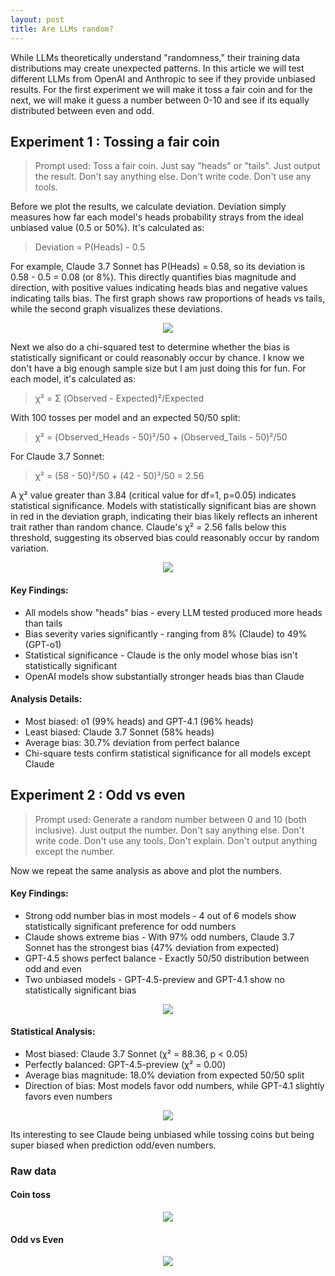 ```yaml
---
layout: post
title: Are LLMs random? 
---
```


While LLMs theoretically understand "randomness," their training data distributions may create unexpected patterns. In this article we will test different LLMs from OpenAI and Anthropic to see if they provide unbiased results. For the first experiment we will make it toss a fair coin and for the next, we will make it guess a number between 0-10 and see if its equally distributed between even and odd. 

## Experiment 1 : Tossing a fair coin

> Prompt used: Toss a fair coin. Just say "heads" or "tails". Just output the result. Don't say anything else. Don't write code. Don't use any tools.

Before we plot the results, we calculate deviation. Deviation simply measures how far each model's heads probability strays from the ideal unbiased value (0.5 or 50%). It's calculated as:
>Deviation = P(Heads) - 0.5

For example, Claude 3.7 Sonnet has P(Heads) = 0.58, so its deviation is 0.58 - 0.5 = 0.08 (or 8%). This directly quantifies bias magnitude and direction, with positive values indicating heads bias and negative values indicating tails bias. The first graph shows raw proportions of heads vs tails, while the second graph visualizes these deviations.

<div align = "center">
<img  src="/assets/files/hvt.png">
</div>


Next we also do a chi-squared test to determine whether the bias is statistically significant or could reasonably occur by chance. I know we don't have a big enough sample size but I am just doing this for fun. For each model, it's calculated as:
>χ² = Σ (Observed - Expected)²/Expected

With 100 tosses per model and an expected 50/50 split:
>χ² = (Observed_Heads - 50)²/50 + (Observed_Tails - 50)²/50

For Claude 3.7 Sonnet:
>χ² = (58 - 50)²/50 + (42 - 50)²/50 = 2.56

A χ² value greater than 3.84 (critical value for df=1, p=0.05) indicates statistical significance. Models with statistically significant bias are shown in red in the deviation graph, indicating their bias likely reflects an inherent trait rather than random chance. Claude's χ² = 2.56 falls below this threshold, suggesting its observed bias could reasonably occur by random variation.

<div align = "center">
<img  src="/assets/files/hvt1.png">
</div>



#### Key Findings:

- All models show "heads" bias - every LLM tested produced more heads than tails
- Bias severity varies significantly - ranging from 8% (Claude) to 49% (GPT-o1)
- Statistical significance - Claude is the only model whose bias isn't statistically significant
- OpenAI models show substantially stronger heads bias than Claude

#### Analysis Details:

- Most biased: o1 (99% heads) and GPT-4.1 (96% heads)
- Least biased: Claude 3.7 Sonnet (58% heads)
- Average bias: 30.7% deviation from perfect balance
- Chi-square tests confirm statistical significance for all models except Claude

## Experiment 2 : Odd vs even

> Prompt used: Generate a random number between 0 and 10 (both inclusive). Just output the number. Don't say anything else. Don't write code. Don't use any tools. Don't explain. Don't output anything except the number.

Now we repeat the same analysis as above and plot the numbers. 

#### Key Findings:

- Strong odd number bias in most models - 4 out of 6 models show statistically significant preference for odd numbers
- Claude shows extreme bias - With 97% odd numbers, Claude 3.7 Sonnet has the strongest bias (47% deviation from expected)
- GPT-4.5 shows perfect balance - Exactly 50/50 distribution between odd and even
- Two unbiased models - GPT-4.5-preview and GPT-4.1 show no statistically significant bias

<div align = "center">
<img  src="/assets/files/ct.png">
</div>

#### Statistical Analysis:

- Most biased: Claude 3.7 Sonnet (χ² = 88.36, p < 0.05)
- Perfectly balanced: GPT-4.5-preview (χ² = 0.00)
- Average bias magnitude: 18.0% deviation from expected 50/50 split
- Direction of bias: Most models favor odd numbers, while GPT-4.1 slightly favors even numbers

<div align = "center">
<img  src="/assets/files/ct1.png">
</div>


Its interesting to see Claude being unbiased while tossing coins but being super biased when prediction odd/even numbers. 

### Raw data

#### Coin toss

<div align = "center">
<img  src="/assets/files/tossdata.png">
</div>

#### Odd vs Even

<div align = "center">
<img  src="/assets/files/numberdata.png">
</div>
